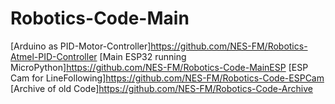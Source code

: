 # Robotics-Code-Main
[Arduino as PID-Motor-Controller]https://github.com/NES-FM/Robotics-Atmel-PID-Controller
[Main ESP32 running MicroPython]https://github.com/NES-FM/Robotics-Code-MainESP
[ESP Cam for LineFollowing]https://github.com/NES-FM/Robotics-Code-ESPCam
[Archive of old Code]https://github.com/NES-FM/Robotics-Code-Archive

